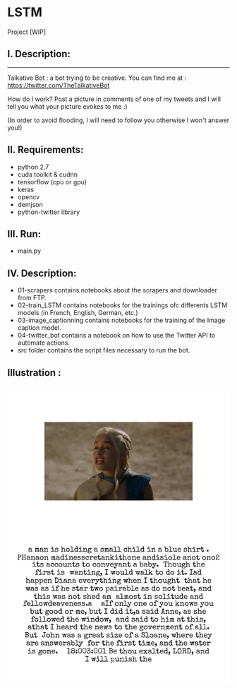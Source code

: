 # LSTM

Project [WIP]


## I. Description:
---------
Talkative Bot : a bot trying to be creative.
You can find me at : https://twitter.com/TheTalkativeBot

How do I work? Post a picture in comments of one of my tweets and I will tell you what your picture evokes to me :)

(In order to avoid flooding, I will need to follow you otherwise I won't answer you!)

## II. Requirements:
- python 2.7
- cuda toolkit & cudnn
- tensorflow (cpu or gpu)
- keras
- opencv
- demjson
- python-twitter library

## III. Run:
- main.py

## IV. Description:
- 01-scrapers contains notebooks about the scrapers and downloader from FTP.
- 02-train_LSTM contains notebooks for the trainings ofc differents LSTM models (in French, English, German, etc.)
- 03-image_captionning contains notebooks for the training of the Image caption model.
- 04-twitter_bot contains a notebook on how to use the Twitter API to automate actions.
- src folder contains the script files necessary to run the bot.


## Illustration :
 
![alt tag](https://github.com/dvp-tran/LSTM/blob/master/data/output/40.jpg)
